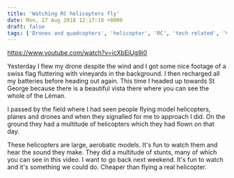 ```yaml
---
title: 'Watching RC helicopters fly'
date: Mon, 27 Aug 2018 12:17:18 +0000
draft: false
tags: ['Drones and quadcopters', 'helicopter', 'RC', 'tech related', 'Video']
---
```


https://www.youtube.com/watch?v=icXbEiUg9i0

Yesterday I flew my drone despite the wind and I got some nice footage of a swiss flag fluttering with vineyards in the background. I then recharged all my batteries before heading out again. This time I headed up towards St George because there is a beautiful vista there where you can see the whole of the Léman. 

I passed by the field where I had seen people flying model helicopters, planes and drones and when they signalled for me to approach I did. On the ground they had a multitude of helicopters which they had flown on that day. 

These helicopters are large, aerobatic models. It's fun to watch them and hear the sound they make. They did a multitude of stunts, many of which you can see in this video. I want to go back next weekend. It's fun to watch and it's something we could do. Cheaper than flying a real helicopter.